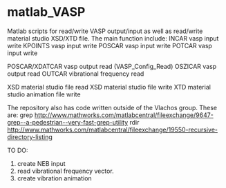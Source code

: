 # matlab_VASP
Matlab scripts for read/write VASP output/input as well as read/write material studio XSD/XTD file.
The main function include:
INCAR vasp input write
KPOINTS vasp input write
POSCAR vasp input write
POTCAR vasp input write

POSCAR/XDATCAR vasp output read (VASP_Config_Read)
OSZICAR vasp output read
OUTCAR vibrational frequency read

XSD material studio file read
XSD material studio file write
XTD material studio animation file write

The repository also has code written outside of the Vlachos group. These are:
grep
http://www.mathworks.com/matlabcentral/fileexchange/9647-grep--a-pedestrian--very-fast-grep-utility
rdir
http://www.mathworks.com/matlabcentral/fileexchange/19550-recursive-directory-listing

TO DO:
  1. create NEB input
  2. read vibrational frequency vector.
  3. create vibration animation
